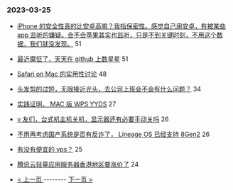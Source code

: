 ### 2023-03-25 
- [iPhone 的安全性真的比安卓高嘛？我指保密性。感觉自己用安卓，有被某些 app 监听的嫌疑。会不会苹果其实也监听，只是不到关键时刻，不用这个数据，我们就没发现。](https://www.v2ex.com/t/927010) 51
- [最近魔怔了，天天在 github 上数星星](https://www.v2ex.com/t/927016) 51
- [Safari on Mac 的实用性讨论](https://www.v2ex.com/t/926989) 48
- [头发剪的过短，无限接近光头，去公司上班会不会有什么问题？](https://www.v2ex.com/t/927075) 34
- [实践证明， MAC 版 WPS YYDS](https://www.v2ex.com/t/926970) 27
- [v 友们，台式机主机关机，显示器还有必要手动关吗](https://www.v2ex.com/t/927059) 26
- [不用再考虑国产系统是否有反诈了， Lineage OS 已经支持 8Gen2](https://www.v2ex.com/t/927087) 26
- [有没有便宜的 vps？](https://www.v2ex.com/t/926971) 25
- [腾讯云轻量应用服务器香港地区要涨价了](https://www.v2ex.com/t/927116) 24 

- [ < 上一页 ](https://github.com/able8/v2ex-hot-record/blob/master/2023-03-24.md) -------- [ 下一页 > ](https://github.com/able8/v2ex-hot-record/blob/master/2023-03-26.md)